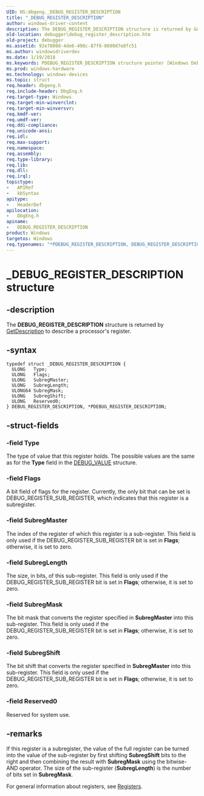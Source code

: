 ```yaml
---
UID: NS:dbgeng._DEBUG_REGISTER_DESCRIPTION
title: "_DEBUG_REGISTER_DESCRIPTION"
author: windows-driver-content
description: The DEBUG_REGISTER_DESCRIPTION structure is returned by GetDescription to describe a processor's register.
old-location: debugger\debug_register_description.htm
old-project: debugger
ms.assetid: 92e7800d-4de6-498c-87f8-8690d7e8fc51
ms.author: windowsdriverdev
ms.date: 1/19/2018
ms.keywords: PDEBUG_REGISTER_DESCRIPTION structure pointer [Windows Debugging], dbgeng/DEBUG_REGISTER_DESCRIPTION, DEBUG_REGISTER_DESCRIPTION structure [Windows Debugging], debugger.debug_register_description, PDEBUG_REGISTER_DESCRIPTION, Structures_a7dd005e-3383-4c58-8b01-fe2127d6bc20.xml, _DEBUG_REGISTER_DESCRIPTION, DEBUG_REGISTER_DESCRIPTION, *PDEBUG_REGISTER_DESCRIPTION, dbgeng/PDEBUG_REGISTER_DESCRIPTION
ms.prod: windows-hardware
ms.technology: windows-devices
ms.topic: struct
req.header: dbgeng.h
req.include-header: DbgEng.h
req.target-type: Windows
req.target-min-winverclnt: 
req.target-min-winversvr: 
req.kmdf-ver: 
req.umdf-ver: 
req.ddi-compliance: 
req.unicode-ansi: 
req.idl: 
req.max-support: 
req.namespace: 
req.assembly: 
req.type-library: 
req.lib: 
req.dll: 
req.irql: 
topictype:
-	APIRef
-	kbSyntax
apitype:
-	HeaderDef
apilocation:
-	DbgEng.h
apiname:
-	DEBUG_REGISTER_DESCRIPTION
product: Windows
targetos: Windows
req.typenames: "*PDEBUG_REGISTER_DESCRIPTION, DEBUG_REGISTER_DESCRIPTION"
---
```


# _DEBUG_REGISTER_DESCRIPTION structure


## -description


The <b>DEBUG_REGISTER_DESCRIPTION</b> structure is returned by <a href="https://msdn.microsoft.com/library/windows/hardware/ff546575">GetDescription</a> to describe a processor's register.


## -syntax


````
typedef struct _DEBUG_REGISTER_DESCRIPTION {
  ULONG   Type;
  ULONG   Flags;
  ULONG   SubregMaster;
  ULONG   SubregLength;
  ULONG64 SubregMask;
  ULONG   SubregShift;
  ULONG   Reserved0;
} DEBUG_REGISTER_DESCRIPTION, *PDEBUG_REGISTER_DESCRIPTION;
````


## -struct-fields




### -field Type

The type of value that this register holds.  The possible values are the same as for the <b>Type</b> field in the <a href="..\dbgeng\ns-dbgeng-_debug_value.md">DEBUG_VALUE</a> structure.


### -field Flags

A bit field of flags for the register.  Currently, the only bit that can be set is DEBUG_REGISTER_SUB_REGISTER, which indicates that this register is a subregister.


### -field SubregMaster

The index of the register of which this register is a sub-register.  This field is only used if the DEBUG_REGISTER_SUB_REGISTER bit is set in <b>Flags</b>; otherwise, it is set to zero.


### -field SubregLength

The size, in bits, of this sub-register.  This field is only used if the DEBUG_REGISTER_SUB_REGISTER bit is set in <b>Flags</b>; otherwise, it is set to zero.


### -field SubregMask

The bit mask that converts the register specified in <b>SubregMaster</b> into this sub-register.  This field is only used if the DEBUG_REGISTER_SUB_REGISTER bit is set in <b>Flags</b>; otherwise, it is set to zero.


### -field SubregShift

The bit shift that converts the register specified in <b>SubregMaster</b> into this sub-register.  This field is only used if the DEBUG_REGISTER_SUB_REGISTER bit is set in <b>Flags</b>; otherwise, it is set to zero.


### -field Reserved0

Reserved for system use.


## -remarks



If this register is a subregister, the value of the full register can be turned into the value of the sub-register by first shifting <b>SubregShift</b> bits to the right and then combining the result with <b>SubregMask</b> using the bitwise-AND operator.  The size of the sub-register (<b>SubregLength</b>) is the number of bits set in <b>SubregMask</b>.

For general information about registers, see <a href="https://msdn.microsoft.com/library/windows/hardware/ff554369">Registers</a>.



